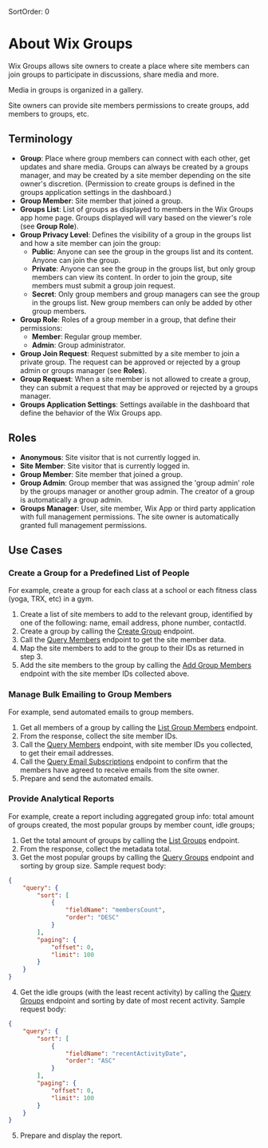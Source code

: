 SortOrder: 0
# About Wix Groups

Wix Groups allows site owners to create a place where site members can join groups to participate in discussions, share media and more.

Media in groups is organized in a gallery.

Site owners can provide site members permissions to create groups, add members to groups, etc.


## Terminology
- **Group**: Place where group members can connect with each other, get updates and share media. Groups can always be created by a groups manager, and may be created by a site member depending on the site owner's discretion. (Permission to create groups is defined in the groups application settings in the dashboard.)
- **Group Member**: Site member that joined a group.
- **Groups List**: List of groups as displayed to members in the Wix Groups app home page. Groups displayed will vary based on the viewer's role (see **Group Role**).
- **Group Privacy Level**: Defines the visibility of a group in the groups list and how a site member can join the group:
  - **Public**: Anyone can see the group in the groups list and its content. Anyone can join the group.
  - **Private**: Anyone can see the group in the groups list, but only group members can view its content. In order to join the group, site members must submit a group join request.
  - **Secret**: Only group members and group managers can see the group in the groups list. New group members can only be added by other group members.
- **Group Role**: Roles of a group member in a group, that define their permissions:
  - **Member**: Regular group member.
  - **Admin**: Group administrator.
- **Group Join Request**: Request submitted by a site member to join a private group. The request can be approved or rejected by a group admin or groups manager (see **Roles**).
- **Group Request**: When a site member is not allowed to create a group, they can submit a request that may be approved or rejected by a groups manager.
- **Groups Application Settings**: Settings available in the dashboard that define the behavior of the Wix Groups app.

## Roles
- **Anonymous**: Site visitor that is not currently logged in.
- **Site Member**: Site visitor that is currently logged in.
- **Group Member**: Site member that joined a group.
- **Group Admin**: Group member that was assigned the 'group admin' role by the groups manager or another group admin. The creator of a group is automatically a group admin.
- **Groups Manager**: User, site member, Wix App or third party application with full management permissions. The site owner is automatically granted full management permissions.


## Use Cases

### Create a Group for a Predefined List of People
For example, create a group for each class at a school or each fitness class (yoga, TRX, etc) in a gym.

1. Create a list of site members to add to the relevant group, identified by one of the following: name, email address, phone number, contactId.
2. Create a group by calling the [Create Group](https://dev.wix.com/api/rest/community/social-groups/group/create-group) endpoint.
3. Call the [Query Members](https://dev.wix.com/api/rest/members/members/query-members) endpoint to get the site member data.
4. Map the site members to add to the group to their IDs as returned in step 3.
5. Add the site members to the group by calling the [Add Group Members](https://dev.wix.com/api/rest/community/social-groups/group-member/add-group-members) endpoint with the site member IDs collected above.

### Manage Bulk Emailing to Group Members
For example, send automated emails to group members.

1. Get all members of a group by calling the [List Group Members](https://dev.wix.com/api/rest/community/social-groups/group-member/list-group-members) endpoint.
2. From the response, collect the site member IDs.
3. Call the [Query Members](https://dev.wix.com/api/rest/members/members/query-members) endpoint, with site member IDs you collected, to get their email addresses.
4. Call the [Query Email Subscriptions](https://dev.wix.com/api/rest/marketing/email-subscriptions/query-email-subscriptions) endpoint to confirm that the members have agreed to receive emails from the site owner.
5. Prepare and send the automated emails.

### Provide Analytical Reports
For example, create a report including aggregated group info: total amount of groups created, the most popular groups by member count, idle groups;

1. Get the total amount of groups by calling the [List Groups](https://dev.wix.com/api/rest/community/social-groups/group/list-groups) endpoint.
2. From the response, collect the metadata total.
3. Get the most popular groups by calling the [Query Groups](https://dev.wix.com/api/rest/community/social-groups/group/query-groups) endpoint and sorting by group size.
Sample request body:
```json
{
    "query": {
        "sort": [
            {
                "fieldName": "membersCount",
                "order": "DESC"
            }
        ],
        "paging": {
            "offset": 0,
            "limit": 100
        }
    }
}
```
4. Get the idle groups (with the least recent activity) by calling the [Query Groups](https://dev.wix.com/api/rest/community/social-groups/group/query-groups) endpoint and sorting by date of most recent activity.
Sample request body:
```json
{
    "query": {
        "sort": [
            {
                "fieldName": "recentActivityDate",
                "order": "ASC"
            }
        ],
        "paging": {
            "offset": 0,
            "limit": 100
        }
    }
}
```
5. Prepare and display the report.
